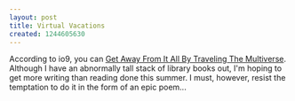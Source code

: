 ```yaml
---
layout: post
title: Virtual Vacations
created: 1244605630
---
```

According to io9, you can [Get Away From It All By Traveling The Multiverse](http://io9.com/5279353/get-away-from-it-all-by-traveling-the-multiverse).  Although I have an abnormally tall stack of library books out, I'm hoping to get more writing than reading done this summer.  I must, however, resist the temptation to do it in the form of an epic poem...
